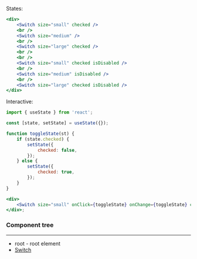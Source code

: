 States:

```jsx
<div>
    <Switch size="small" checked />
    <br />
    <Switch size="medium" />
    <br />
    <Switch size="large" checked />
    <br />
    <br />
    <Switch size="small" checked isDisabled />
    <br />
    <Switch size="medium" isDisabled />
    <br />
    <Switch size="large" checked isDisabled />
</div>
```

Interactive:

```jsx
import { useState } from 'react';

const [state, setState] = useState({});

function toggleState(st) {
    if (state.checked) {
        setState({
            checked: false,
        });
    } else {
        setState({
            checked: true,
        });
    }
}

<div>
    <Switch size="small" onClick={toggleState} onChange={toggleState} checked={state.checked} />
</div>;
```

### Component tree

---

-   root - root element
-   [Switch](https://github.com/markusenglund/react-switch)
